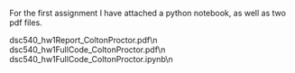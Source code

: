 For the first assignment I have attached a python notebook, as well as two pdf files.

dsc540_hw1Report_ColtonProctor.pdf\n
dsc540_hw1FullCode_ColtonProctor.pdf\n
dsc540_hw1FullCode_ColtonProctor.ipynb\n
